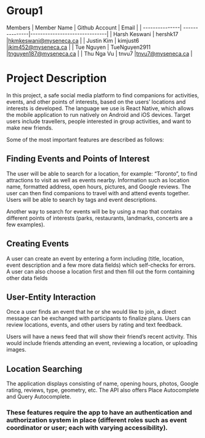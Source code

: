 # Group1

Members
|   Member Name  | Github Account |           Email               |
| ---------------| ---------------|-------------------------------|
| Harsh Keswani  | hershk17	  |hkmkeswani@myseneca.ca 	  |
| Justin Kim     | kimjust6	  |jkim452@myseneca.ca    	  |
| Tue Nguyen     | TueNguyen2911  |tnguyen187@myseneca.ca 	  |
| Thu Nga Vu	 | tnvu7	  |tnvu7@myseneca.ca   		  |


# Project Description

In this project, a safe social media platform to find companions for activities, events, and other points of interests, based on the users’ locations and interests is developed. The language we use is React Native, which allows the mobile application to run natively on Android and iOS devices. Target users include travellers, people interested in group activities, and want to make new friends. 

Some of the most important features are described as follows:

## Finding Events and Points of Interest

The user will be able to search for a location, for example: “Toronto”, to find attractions to visit as well as events nearby. Information such as location name, formatted address, open hours, pictures, and Google reviews. The user can then find companions to travel with and attend events together. Users will be able to search by tags and event descriptions.

Another way to search for events will be by using a map that contains different points of interests (parks, restaurants, landmarks, concerts are a few examples).  

## Creating Events 

A user can create an event by entering a form including (title, location, event description and a few more data fields) which self-checks for errors. 
A user can also choose a location first and then fill out the form containing other data fields 

## User-Entity Interaction

Once a user finds an event that he or she would like to join, a direct message can be exchanged with participants to finalize plans. Users can review locations, events, and other users by rating and text feedback.  

Users will have a news feed that will show their friend’s recent activity.  This would include friends attending an event, reviewing a location, or uploading images.

## Location Searching

The application displays consisting of name, opening hours, photos, Google rating, reviews, type, geometry, etc. The API also offers Place Autocomplete and Query Autocomplete.

### These features require the app to have an authentication and authorization system in place (different roles such as event coordinator or user; each with varying accessibility). 
